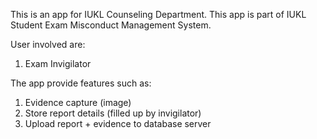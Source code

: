 This is an app for IUKL Counseling Department. This app is part of IUKL Student Exam Misconduct Management System.

User involved are:
1. Exam Invigilator

The app provide features such as:
1. Evidence capture (image)
2. Store report details (filled up by invigilator)
3. Upload report + evidence to database server
